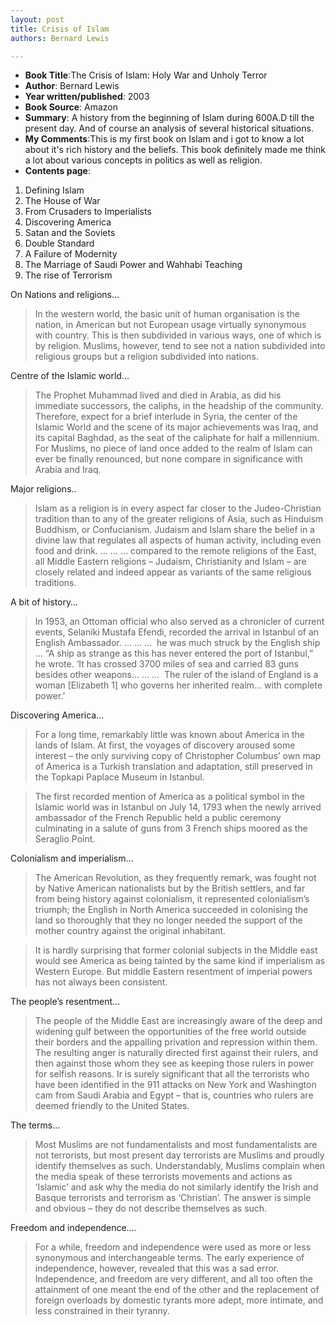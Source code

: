 ```yaml
---
layout: post
title: Crisis of Islam
authors: Bernard Lewis

---
```


- **Book Title**:The Crisis of Islam: Holy War and Unholy Terror
- **Author**: Bernard Lewis
- **Year written/published**: 2003
- **Book Source**: Amazon
- **Summary**: A history from the beginning of Islam during 600A.D till the present day. And of course an analysis of several historical situations.
- **My Comments**:This is my first book on Islam and i got to know a lot about it's rich history and the beliefs. This book definitely made me think a lot about various concepts in politics as well as religion.
- **Contents page**:

1. Defining Islam
2. The House of War
3. From Crusaders to Imperialists
4. Discovering America
5. Satan and the Soviets
6. Double Standard
7. A Failure of Modernity
8. The Marriage of Saudi Power and Wahhabi Teaching
9. The rise of Terrorism

On Nations and religions…

> In the western world, the basic unit of human organisation is the nation, in American but not European usage virtually synonymous with country. This is then subdivided in various ways, one of which is by religion. Muslims, however, tend to see not a nation subdivided into religious groups but a religion subdivided into nations.

Centre of the Islamic world…

> The Prophet Muhammad lived and died in Arabia, as did his immediate successors, the caliphs, in the headship of the community. Therefore, expect for a brief interlude in Syria, the center of the Islamic World and the scene of its major achievements was Iraq, and its capital Baghdad, as the seat of the caliphate for half a millennium. For Muslims, no piece of land once added to the realm of Islam can ever be finally renounced, but none compare in significance with Arabia and Iraq.

Major religions..

> Islam as a religion is in every aspect far closer to the Judeo-Christian tradition than to any of the greater religions of Asia, such as Hinduism Buddhism, or Confucianism. Judaism and Islam share the belief in a divine law that regulates all aspects of human activity, including even food and drink. … … … compared to the remote religions of the East, all Middle Eastern religions – Judaism, Christianity and Islam – are closely related and indeed appear as variants of the same religious traditions.

A bit of history…

> In 1953, an Ottoman official who also served as a chronicler of current events, Selaniki Mustafa Efendi, recorded the arrival in Istanbul of an English Ambassador. … … …  he was much struck by the English ship … “A ship as strange as this has never entered the port of Istanbul,” he wrote. ‘It has crossed 3700 miles of sea and carried 83 guns besides other weapons… … …  The ruler of the island of England is a woman [Elizabeth 1] who governs her inherited realm… with complete power.’

Discovering America…

> For a long time, remarkably little was known about America in the lands of Islam. At first, the voyages of discovery aroused some interest – the only surviving copy of Christopher Columbus’ own map of America is a Turkish translation and adaptation, still preserved in the Topkapi Paplace Museum in Istanbul.

> The first recorded mention of America as a political symbol in the Islamic world was in Istanbul on July 14, 1793 when the newly arrived ambassador of the French Republic held a public ceremony culminating in a salute of guns from 3 French ships moored as the Seraglio Point.

Colonialism and imperialism…

> The American Revolution, as they frequently remark, was fought not by Native American nationalists but by the British settlers, and far from being history against colonialism, it represented colonialism’s triumph; the English in North America succeeded in colonising the land so thoroughly that they no longer needed the support of the mother country against the original inhabitant.

> It is hardly surprising that former colonial subjects in the Middle east would see America as being tainted by the same kind if imperialism as Western Europe. But middle Eastern resentment of imperial powers has not always been consistent.

The people’s resentment…

> The people of the Middle East are increasingly aware of the deep and widening gulf between the opportunities of the free world outside their borders and the appalling privation and repression within them. The resulting anger is naturally directed first against their rulers, and then against those whom they see as keeping those rulers in power for selfish reasons. Ir is surely significant that all the terrorists who have been identified in the 911 attacks on New York and Washington cam from Saudi Arabia and Egypt – that is, countries who rulers are deemed friendly to the United States.

The terms…

> Most Muslims are not fundamentalists and most fundamentalists are not terrorists, but most present day terrorists are Muslims and proudly identify themselves as such. Understandably, Muslims complain when the media speak of these terrorists movements and actions as ‘Islamic’ and ask why the media do not similarly identify the Irish and Basque terrorists and terrorism as ‘Christian’. The answer is simple and obvious – they do not describe themselves as such.

Freedom and independence….

> For a while, freedom and independence were used as more or less synonymous and interchangeable terms. The early experience of independence, however, revealed that this was a sad error. Independence, and freedom are very different, and all too often the attainment of one meant the end of the other and the replacement of foreign overloads by domestic tyrants more adept, more intimate, and less constrained in their tyranny.
